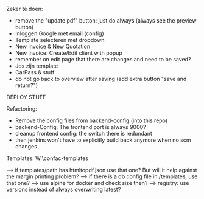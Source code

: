 Zeker te doen:
- remove the "update pdf" button: just do always (always see the preview button)
- Inloggen Google met email (config)
- Template selecteren met dropdown
- New invoice & New Quotation
- New invoice: Create/Edit client with popup
- remember on edit page that there are changes and need to be saved?
- Jos zijn template
- CarPass & stuff
- do not go back to overview after saving (add extra button "save and return?")

DEPLOY STUFF


Refactoring:  
- Remove the config files from backend-config (into this repo)
- backend-Config: The frontend port is always 9000?
- cleanup frontend config: the switch there is redundant
- then jenkins won't have to explicitly build back anymore when no scm changes


Templates: W:\confac-templates  

--> if templates/path has htmltopdf.json use that one? But will it help against the margin printing problem?
--> if there is a db config file in /templates, use that one?
--> use alpine for docker and check size then?
--> registry: use versions instead of always overwriting latest?


